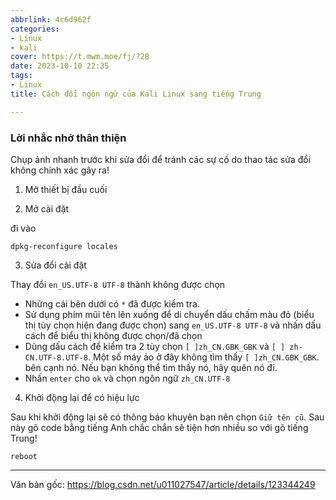 ```yaml
---
abbrlink: 4c6d962f
categories:
- Linux
- kali
cover: https://t.mwm.moe/fj/?28
date: 2023-10-10 22:35
tags:
- Linux
title: Cách đổi ngôn ngữ của Kali Linux sang tiếng Trung

---
```


### Lời nhắc nhở thân thiện

Chụp ảnh nhanh trước khi sửa đổi để tránh các sự cố do thao tác sửa đổi không chính xác gây ra!

1. Mở thiết bị đầu cuối

2. Mở cài đặt

 đi vào

 ```
 dpkg-reconfigure locales
 ```

3. Sửa đổi cài đặt

 Thay đổi `en_US.UTF-8 UTF-8` thành không được chọn

 - Những cái bên dưới có `*` đã được kiểm tra.
 - Sử dụng phím mũi tên lên xuống để di chuyển dấu chấm màu đỏ (biểu thị tùy chọn hiện đang được chọn) sang `en_US.UTF-8 UTF-8` và nhấn dấu cách để biểu thị không được chọn/đã chọn
 - Dùng dấu cách để kiểm tra 2 tùy chọn `[ ]zh_CN.GBK_GBK` và `[ ] zh-CN.UTF-8.UTF-8`. Một số máy ảo ở đây không tìm thấy `[ ]zh_CN.GBK_GBK`. bên cạnh nó. Nếu bạn không thể tìm thấy nó, hãy quên nó đi.
 - Nhấn `enter` cho `ok` và chọn ngôn ngữ `zh_CN.UTF-8`

4. Khởi động lại để có hiệu lực

 Sau khi khởi động lại sẽ có thông báo khuyên bạn nên chọn `Giữ tên cũ`. Sau này gõ code bằng tiếng Anh chắc chắn sẽ tiện hơn nhiều so với gõ tiếng Trung!

 ```
 reboot
 ```





---

Văn bản gốc: https://blog.csdn.net/u011027547/article/details/123344249